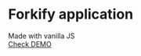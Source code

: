 # Forkify application

Made with vanilla JS<br>
<a href="https://av-forkify.netlify.app">Check DEMO</a>